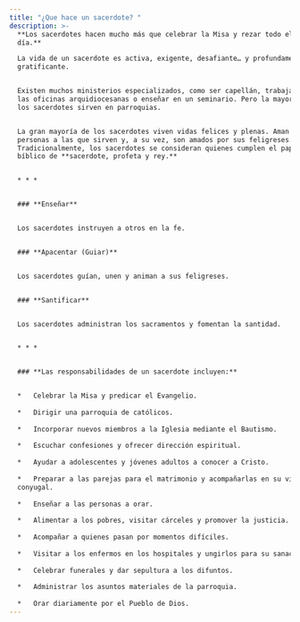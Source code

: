 ```yaml
---
title: "¿Que hace un sacerdote? "
description: >-
  **Los sacerdotes hacen mucho más que celebrar la Misa y rezar todo el
  día.**  

  La vida de un sacerdote es activa, exigente, desafiante… y profundamente
  gratificante.


  Existen muchos ministerios especializados, como ser capellán, trabajar en
  las oficinas arquidiocesanas o enseñar en un seminario. Pero la mayoría de
  los sacerdotes sirven en parroquias.


  La gran mayoría de los sacerdotes viven vidas felices y plenas. Aman a las
  personas a las que sirven y, a su vez, son amados por sus feligreses.
  Tradicionalmente, los sacerdotes se consideran quienes cumplen el papel
  bíblico de **sacerdote, profeta y rey.**


  * * *


  ### **Enseñar**


  Los sacerdotes instruyen a otros en la fe.


  ### **Apacentar (Guiar)**


  Los sacerdotes guían, unen y animan a sus feligreses.


  ### **Santificar**


  Los sacerdotes administran los sacramentos y fomentan la santidad.


  * * *


  ### **Las responsabilidades de un sacerdote incluyen:**


  *   Celebrar la Misa y predicar el Evangelio.
      
  *   Dirigir una parroquia de católicos.
      
  *   Incorporar nuevos miembros a la Iglesia mediante el Bautismo.
      
  *   Escuchar confesiones y ofrecer dirección espiritual.
      
  *   Ayudar a adolescentes y jóvenes adultos a conocer a Cristo.
      
  *   Preparar a las parejas para el matrimonio y acompañarlas en su vida
  conyugal.
      
  *   Enseñar a las personas a orar.
      
  *   Alimentar a los pobres, visitar cárceles y promover la justicia.
      
  *   Acompañar a quienes pasan por momentos difíciles.
      
  *   Visitar a los enfermos en los hospitales y ungirlos para su sanación.
      
  *   Celebrar funerales y dar sepultura a los difuntos.
      
  *   Administrar los asuntos materiales de la parroquia.
      
  *   Orar diariamente por el Pueblo de Dios.
---
```

